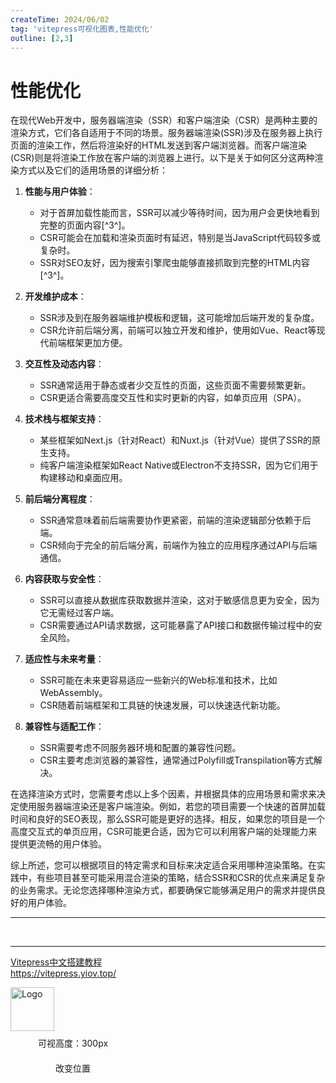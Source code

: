 ```yaml
---
createTime: 2024/06/02
tag: 'vitepress可视化图表,性能优化'
outline: [2,3]
---
```


# 性能优化

在现代Web开发中，服务器端渲染（SSR）和客户端渲染（CSR）是两种主要的渲染方式，它们各自适用于不同的场景。服务器端渲染(SSR)涉及在服务器上执行页面的渲染工作，然后将渲染好的HTML发送到客户端浏览器。而客户端渲染(CSR)则是将渲染工作放在客户端的浏览器上进行。以下是关于如何区分这两种渲染方式以及它们的适用场景的详细分析：

1. **性能与用户体验**：
   - 对于首屏加载性能而言，SSR可以减少等待时间，因为用户会更快地看到完整的页面内容[^3^]。
   - CSR可能会在加载和渲染页面时有延迟，特别是当JavaScript代码较多或复杂时。
   - SSR对SEO友好，因为搜索引擎爬虫能够直接抓取到完整的HTML内容[^3^]。

2. **开发维护成本**：
   - SSR涉及到在服务器端维护模板和逻辑，这可能增加后端开发的复杂度。
   - CSR允许前后端分离，前端可以独立开发和维护，使用如Vue、React等现代前端框架更加方便。

3. **交互性及动态内容**：
   - SSR通常适用于静态或者少交互性的页面，这些页面不需要频繁更新。
   - CSR更适合需要高度交互性和实时更新的内容，如单页应用（SPA）。

4. **技术栈与框架支持**：
   - 某些框架如Next.js（针对React）和Nuxt.js（针对Vue）提供了SSR的原生支持。
   - 纯客户端渲染框架如React Native或Electron不支持SSR，因为它们用于构建移动和桌面应用。

5. **前后端分离程度**：
   - SSR通常意味着前后端需要协作更紧密，前端的渲染逻辑部分依赖于后端。
   - CSR倾向于完全的前后端分离，前端作为独立的应用程序通过API与后端通信。

6. **内容获取与安全性**：
   - SSR可以直接从数据库获取数据并渲染，这对于敏感信息更为安全，因为它无需经过客户端。
   - CSR需要通过API请求数据，这可能暴露了API接口和数据传输过程中的安全风险。

7. **适应性与未来考量**：
   - SSR可能在未来更容易适应一些新兴的Web标准和技术，比如WebAssembly。
   - CSR随着前端框架和工具链的快速发展，可以快速迭代新功能。

8. **兼容性与适配工作**：
   - SSR需要考虑不同服务器环境和配置的兼容性问题。
   - CSR主要考虑浏览器的兼容性，通常通过Polyfill或Transpilation等方式解决。

在选择渲染方式时，您需要考虑以上多个因素，并根据具体的应用场景和需求来决定使用服务器端渲染还是客户端渲染。例如，若您的项目需要一个快速的首屏加载时间和良好的SEO表现，那么SSR可能是更好的选择。相反，如果您的项目是一个高度交互式的单页应用，CSR可能更合适，因为它可以利用客户端的处理能力来提供更流畅的用户体验。

综上所述，您可以根据项目的特定需求和目标来决定适合采用哪种渲染策略。在实践中，有些项目甚至可能采用混合渲染的策略，结合SSR和CSR的优点来满足复杂的业务需求。无论您选择哪种渲染方式，都要确保它能够满足用户的需求并提供良好的用户体验。


--- 
<br/>
<Test/>

- - -

<div class="linkcard" style="clear:both">
  <a href="https://vitepress.yiov.top/" target="_blank">
    <p class="description">Vitepress中文搭建教程<br><span>https://vitepress.yiov.top/</span></p>
    <div class="logo">
        <img alt="Logo" width="70px" height="70px" src="https://gitee.com/zhangjunjiee/article-images/raw/master/images/202405051433983.jpg" />
    </div>
  </a>
</div>


<script setup>
import { NBackTop,NCard } from 'naive-ui'
</script>

<NBackTop :right="100" />
<NBackTop :bottom="100" :visibility-height="300">
    <div
      style="
        width: 200px;
        height: 40px;
        line-height: 40px;
        text-align: center;
        font-size: 14px;
      "
    >
      可视高度：300px
    </div>
  </NBackTop>

<NBackTop :right="40" :bottom="160">
    <div
      style="
        width: 200px;
        height: 40px;
        line-height: 40px;
        text-align: center;
        font-size: 14px;
      "
    >
      改变位置
    </div>
  </NBackTop>


<style module>
.carousel-img {
  margin: 0 auto;
  width: 100%;
  height: 100%;
  object-fit: cover;
}
</style>